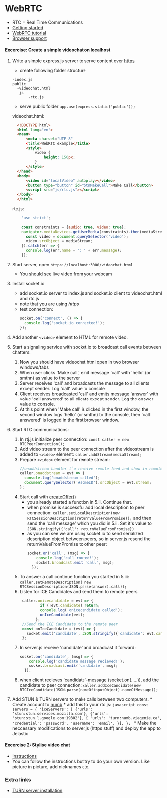# WebRTC
  * RTC = Real Time Communications
  * [Getting started](https://www.html5rocks.com/en/tutorials/webrtc/basics/)
  * [WebRTC tutorial](https://codelabs.developers.google.com/codelabs/webrtc-web/#0)
  * [Browser support](http://iswebrtcreadyyet.com/)
  
  
#### Excercise: Create a simple videochat on localhost
  1. Write a simple express.js server to serve content over [https](https://ilkkamtk.github.io/SSSF-course/Slides/Week3/W3-4-https-passport.html)
     * create following folder structure
     ```
     -index.js
     public
       -videochat.html
        js
            -rtc.js
     ```
     
     * serve public folder `app.use(express.static('public'));`
      
      videochat.html:
      ```html
        <!DOCTYPE html>
        <html lang="en">
        <head>
            <meta charset="UTF-8"
            <title>WebRTC example</title>
            <style>
                video {
                    height: 150px;
                }
            </style>
        </head>
        <body>
            <video id="localVideo" autoplay></video>
            <button type="button" id="btnMakeCall">Make Call</button>
            <script src="js/rtc.js"></script>
        </body>
        </html>
      ```
      rtc.js:
      ```javascript
          'use strict';
        
          const constraints = {audio: true, video: true};       
          navigator.mediaDevices.getUserMedia(constraints).then(mediaStream => {
            const video = document.querySelector('video');
            video.srcObject = mediaStream;
          }).catch(err => {
            console.log(err.name + ': ' + err.message);
          });
      ```
  1. Start server, open `https://localhost:3000/videochat.html`
     * You should see live video from your webcam
     
  1. Install socket.io
     * add socket.io server to index.js and socket.io client to videochat.html and rtc.js
     * note that you are using _https_
     * test connection: 
        ```javascript
        socket.on('connect', () => {
          console.log('socket.io connected!');
        });

        ```
     
  1. Add another `<video>` element to HTML for remote video.
  
  1. Start a signaling service with socket.io to broadcast call events between chatters:
        1. Now you should have videochat.html open in two browser windows/tabs 
        1. When user clicks 'Make call', emit message 'call' with 'hello' (or smthn) as value to the server
        1. Server receives 'call' and broadcasts the message to all clients except sender. Log 'call' value to console
        1. Client receives broadcasted 'call' and emits message 'answer' with value 'call answered' to all clients except sender. Log the answer value to console.
        1. At this point when 'Make call' is clicked in the first window, the second window logs 'hello' (or smthn) to the console, then 'call answered' is logged in the first browser window.
    
  1. Start RTC communications:
        1. In rtj.js initialize peer connection: `const caller = new RTCPeerConnection();`
        1. Add video stream to the peer connection after the videostream is added to `<video>` element: `caller.addStream(mediaStream);`
        1. Prepare `<video>` element for remote stream:
            ```javascript
            //onaddstream handler t`o receive remote feed and show in remoteview video element
            caller.onaddstream = evt => {
              console.log('onaddstream called');
              document.querySelector('#someID').srcObject = evt.stream;
            };
            ```
        1. Start call with [createOffer()](https://developer.mozilla.org/en-US/docs/Web/API/RTCPeerConnection/createOffer)
            * you already started a function in 5.ii. Continue that.
            * when promise is successful add local description to peer connection: `caller.setLocalDescription(new RTCSessionDescription(returnValueFromPromise));`  and then send the 'call message' which you did in 5.ii. Set it's value to `JSON.stringify({'call': returnValueFromPromise})`
            * as you can see we are using socket.io to send serialized description object between peers, so in server.js resend the returnValueFromPromise to other peer: 
                ```javascript
                socket.on('call', (msg) => {
                    console.log('call routed!');
                    socket.broadcast.emit('call', msg);
                  });
                ```
        1. To answer a call continue function you started in 5.iii: `caller.setRemoteDescription(
                                                                             new RTCSessionDescription(JSON.parse(answer).call));`                                                                 
        1. Listen for ICE Candidates and send them to remote peers
              ```javascript
               caller.onicecandidate = evt => {
                       if (!evt.candidate) return;
                       console.log('onicecandidate called');
                       onIceCandidate(evt);
                     };
               //Send the ICE Candidate to the remote peer
               const onIceCandidate = (evt) => {
                 socket.emit('candidate', JSON.stringify({'candidate': evt.candidate}));
               };
              ```
        1. In server.js receive 'candidate' and broadcast it forward:
            ```javascript
            socket.on('candidate', (msg) => {
                console.log('candidate message recieved!');
                socket.broadcast.emit('candidate', msg);
              });
            ```
        1. when client recieves 'candidate'-message (socket.on(.....)), add the candidate to peer connection: `caller.addIceCandidate(new RTCIceCandidate(JSON.parse(nameOfinputObject).nameOfMessage));`
         
  1. Add STUN & TURN servers to make calls between two computers.
    * Create account to [numb](http://numb.viagenie.ca/)
    * add this to your rtc.js:
            ```javascript
            const servers = {
              'iceServers': [
                {'urls': 'stun:stun.services.mozilla.com'},
                {'urls': 'stun:stun.l.google.com:19302'},
                {
                  'urls': 'turn:numb.viagenie.ca',
                  'credential': 'password',
                  'username': 'email',
                }],
            };
            ```
    * Make the neccessary modifications to server.js (https stuff) and deploy the app to Jelastic 
      
 
  
    
#### Excercise 2: Stylise video chat
  * [Instructions](https://simplewebrtc.com/notsosimple.html)
  * You can follow the instructions but try to do your own version. Like picture in picture, add nicknames etc.
  
### Extra links
  * [TURN server installation](https://github.com/alongubkin/phonertc/wiki/Installation)
